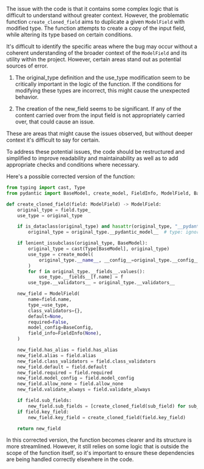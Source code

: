 The issue with the code is that it contains some complex logic that is difficult to understand without greater context. However, the problematic function `create_cloned_field` aims to duplicate a given `ModelField` with modified type. The function attempts to create a copy of the input field, while altering its type based on certain conditions. 

It's difficult to identify the specific areas where the bug may occur without a coherent understanding of the broader context of the `ModelField` and its utility within the project. However, certain areas stand out as potential sources of error.

1. The original_type definition and the use_type modification seem to be critically important in the logic of the function. If the conditions for modifying these types are incorrect, this might cause the unexpected behavior.

2. The creation of the new_field seems to be significant. If any of the content carried over from the input field is not appropriately carried over, that could cause an issue.

These are areas that might cause the issues observed, but without deeper context it's difficult to say for certain.

To address these potential issues, the code should be restructured and simplified to improve readability and maintainability as well as to add appropriate checks and conditions where necessary.

Here's a possible corrected version of the function:

```python
from typing import cast, Type
from pydantic import BaseModel, create_model, FieldInfo, ModelField, BaseConfig

def create_cloned_field(field: ModelField) -> ModelField:
    original_type = field.type_
    use_type = original_type

    if is_dataclass(original_type) and hasattr(original_type, "__pydantic_model__"):
        original_type = original_type.__pydantic_model__  # type: ignore

    if lenient_issubclass(original_type, BaseModel):
        original_type = cast(Type[BaseModel], original_type)
        use_type = create_model(
            original_type.__name__, __config__=original_type.__config__
        )
        for f in original_type.__fields__.values():
            use_type.__fields__[f.name] = f
        use_type.__validators__ = original_type.__validators__

    new_field = ModelField(
        name=field.name,
        type_=use_type,
        class_validators={},
        default=None,
        required=False,
        model_config=BaseConfig,
        field_info=FieldInfo(None),
    )

    new_field.has_alias = field.has_alias
    new_field.alias = field.alias
    new_field.class_validators = field.class_validators
    new_field.default = field.default
    new_field.required = field.required
    new_field.model_config = field.model_config
    new_field.allow_none = field.allow_none
    new_field.validate_always = field.validate_always

    if field.sub_fields:
        new_field.sub_fields = [create_cloned_field(sub_field) for sub_field in field.sub_fields]
    if field.key_field:
        new_field.key_field = create_cloned_field(field.key_field)

    return new_field
```

In this corrected version, the function becomes clearer and its structure is more streamlined. However, it still relies on some logic that is outside the scope of the function itself, so it's important to ensure these dependencies are being handled correctly elsewhere in the code.